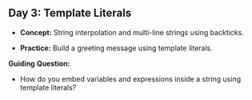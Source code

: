 ## Day 3: Template Literals

* **Concept:** String interpolation and multi-line strings using backticks.

* **Practice:** Build a greeting message using template literals.

**Guiding Question:**

* How do you embed variables and expressions inside a string using template literals?
